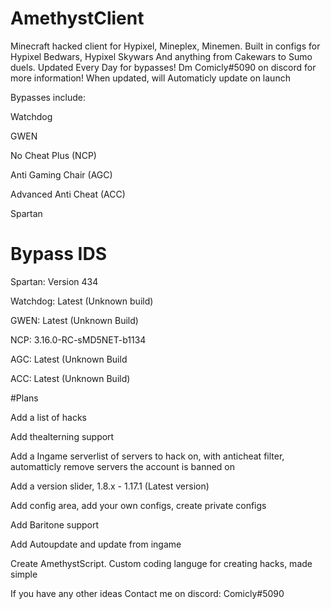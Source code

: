 # AmethystClient
Minecraft hacked client for Hypixel, Mineplex, Minemen. Built in configs for Hypixel Bedwars, Hypixel Skywars And anything from Cakewars to Sumo duels. Updated Every Day for bypasses! Dm Comicly#5090 on discord for more information!
When updated, will Automaticly update on launch

Bypasses include:

Watchdog

GWEN

No Cheat Plus (NCP)

Anti Gaming Chair (AGC)

Advanced Anti Cheat (ACC)

Spartan



# Bypass IDS

Spartan: Version 434

Watchdog: Latest (Unknown build)

GWEN: Latest (Unknown Build)

NCP: 3.16.0-RC-sMD5NET-b1134

AGC: Latest (Unknown Build

ACC: Latest (Unknown Build)



#Plans

Add a list of hacks

Add thealterning support

Add a Ingame serverlist of servers to hack on, with anticheat filter, automatticly remove servers the account is banned on

Add a version slider, 1.8.x - 1.17.1 (Latest version)

Add config area, add your own configs, create private configs

Add Baritone support

Add Autoupdate and update from ingame

Create AmethystScript. Custom coding languge for creating hacks, made simple

If you have any other ideas Contact me on discord: Comicly#5090
